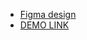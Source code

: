 - [Figma design](https://www.figma.com/file/50zgLU65Mcd3MisFHMfLfx/POTR-POTS?node-id=0%3A1)
- [DEMO LINK](https://stanislav-topikha.github.io/Potr_Pots_Landing/)
